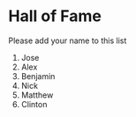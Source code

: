 # Hall of Fame
Please add your name to this list

1. Jose
2. Alex
3. Benjamin
4. Nick
5. Matthew
6. Clinton
